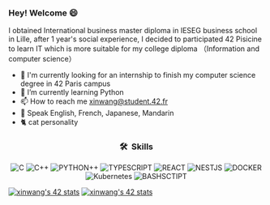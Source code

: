 ### Hey! Welcome 😄

I obtained International business master diploma in IESEG business school in Lille, after 1 year's social experience, I decided to participated 42 Pisicine to learn IT which is more suitable for my college diploma （Information and computer science）

- 💼 I'm currently looking for an internship to finish my computer science degree in 42 Paris campus
- 🌱 I’m currently learning Python
- 📫 How to reach me xinwang@student.42.fr
- 😬 Speak English, French, Japanese, Mandarin
- 🐈 cat personality


<div align="center">

### 🛠 &nbsp;Skills
![C](https://img.shields.io/badge/C-00599C?style=for-the-badge&logo=c&logoColor=white)
![C++](https://img.shields.io/badge/C%2B%2B-00599C?style=for-the-badge&logo=c%2B%2B&logoColor=white)
 ![PYTHON++](https://img.shields.io/badge/PYTHON-00599C?style=for-the-badge&logo=c%2B%2B&logoColor=white)
![TYPESCRIPT](https://img.shields.io/badge/TYPESCRIPT-007ACC?style=for-the-badge&logo=typescript&logoColor=white)
![REACT](https://img.shields.io/badge/REACT-61DAFB?style=for-the-badge&logo=react&logoColor=white)
![NESTJS](https://img.shields.io/badge/NESTJS-CC013A?style=for-the-badge&logo=nestjs&logoColor=white)
![DOCKER](https://img.shields.io/badge/DOCKER-0DB7ED?style=for-the-badge&logo=docker&logoColor=white)
![Kubernetes](https://img.shields.io/badge/Kubernetes-0DB7ED?style=for-the-badge&logo=Kubernetes&logoColor=white)
![BASHSCTIPT](https://img.shields.io/badge/BASHSCTIPT-00599C?style=for-the-badge&logo=BASHSCTIPT&logoColor=white)


</div>

<a href="https://github.com/JaeSeoKim/badge42"><img src="https://badge42.vercel.app/api/v2/clcjl36pk02270fmebrzbhb4l/stats?cursusId=21&coalitionId=45" alt="xinwang's 42 stats" /></a> <a href="https://github.com/JaeSeoKim/badge42"><img src="https://badge42.vercel.app/api/v2/clcjl36pk02270fmebrzbhb4l/stats?cursusId=9&coalitionId=piscine" alt="xinwang's 42 stats" /></a>


